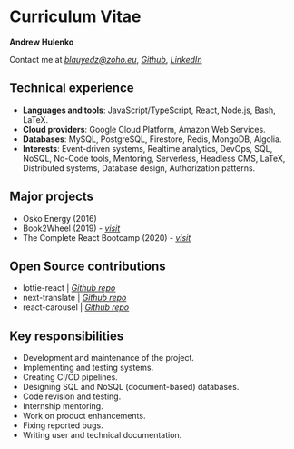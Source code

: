 # Curriculum Vitae

**Andrew Hulenko**

Contact me at <u>_[blauyedz@zoho.eu](mailto:blauyedz@zoho.eu)_</u>, <u>_[Github](https://github.com/shelooks16)_</u>, <u>_[LinkedIn](https://www.linkedin.com/in/andrii-hulenko/)_</u>

## Technical experience

- **Languages and tools**: JavaScript/TypeScript, React, Node.js, Bash, LaTeX.
- **Cloud providers**: Google Cloud Platform, Amazon Web Services.
- **Databases**: MySQL, PostgreSQL, Firestore, Redis, MongoDB, Algolia.
- **Interests**: Event-driven systems, Realtime analytics, DevOps, SQL,
  NoSQL, No-Code tools, Mentoring, Serverless, Headless CMS, LaTeX,
  Distributed systems, Database design, Authorization patterns.

## Major projects

- Osko Energy (2016)
- Book2Wheel (2019) - <u>_[visit](https://book2wheel.com)_</u>
- The Complete React Bootcamp (2020) - <u>_[visit](https://www.udemy.com/course/the-complete-react-bootcamp-2020-w-react-hooks-firebase/)_</u>

## Open Source contributions

- lottie-react | <u>_[Github repo](https://github.com/Gamote/lottie-react)_</u>
- next-translate | <u>_[Github repo](https://github.com/vinissimus/next-translate)_</u>
- react-carousel | <u>_[Github repo](https://github.com/brainhubeu/react-carousel)_</u>

## Key responsibilities

- Development and maintenance of the project.
- Implementing and testing systems.
- Creating CI/CD pipelines.
- Designing SQL and NoSQL (document-based) databases.
- Code revision and testing.
- Internship mentoring.
- Work on product enhancements.
- Fixing reported bugs.
- Writing user and technical documentation.
